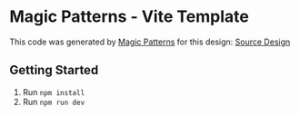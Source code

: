 # Magic Patterns - Vite Template

This code was generated by [Magic Patterns](https://magicpatterns.com) for this design: [Source Design](https://www.magicpatterns.com/c/anaupkszev4unsto6mtgwn)

## Getting Started

1. Run `npm install`
2. Run `npm run dev`
